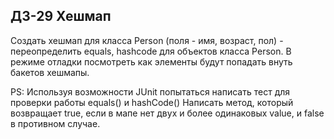 ## ДЗ-29 Хешмап


Создать хешмап для класса Person (поля - имя, возраст, пол) - переопределить equals, hashcode для объектов класса Person. В режиме отладки посмотреть как элементы будут попадать внуть бакетов хешмапы.

PS: Используя возможности JUnit попытаться написать тест для проверки работы equals() и hashCode()
Написать метод, который возвращает true, если в мапе нет двух и более одинаковых value, и false в противном случае.


